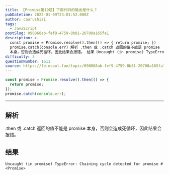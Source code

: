 ```yaml
---
title: 【Promise第19题】下面代码的输出是什么？
pubDatetime: 2022-01-09T23:01:52.000Z
author: caorushizi
tags:
  - JavaScript
postSlug: 090868ab-fef9-4759-8b81-20708a165fa1
description: >-
  const promise = Promise.resolve().then(() => { return promise; })
  promise.catch(console.err) 解析 .then 或 .catch 返回的值不能是 promise
  本身，否则会造成死循环，因此结果会报错。 结果 Uncaught (in promise) TypeError: Chaining cycle d
difficulty: 3
questionNumber: 1611
source: https://fe.ecool.fun/topic/090868ab-fef9-4759-8b81-20708a165fa1
---
```


```js
const promise = Promise.resolve().then(() => {
  return promise;
});
promise.catch(console.err);
```

---

## 解析

.then 或 .catch 返回的值不能是 promise 本身，否则会造成死循环，因此结果会报错。

## 结果

```
Uncaught (in promise) TypeError: Chaining cycle detected for promise #<Promise>
```
